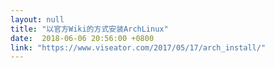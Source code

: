 ```yaml
---
layout: null
title: "以官方Wiki的方式安装ArchLinux"
date:  2018-06-06 20:56:00 +0800
link: "https://www.viseator.com/2017/05/17/arch_install/"
---
```

